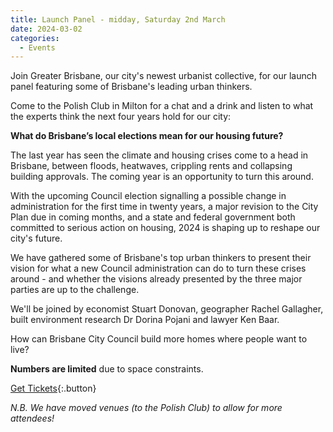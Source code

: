 ```yaml
---
title: Launch Panel - midday, Saturday 2nd March
date: 2024-03-02
categories:
  - Events
---
```


Join Greater Brisbane, our city's newest urbanist collective, for our launch panel featuring some of Brisbane's leading urban thinkers. 

Come to the Polish Club in Milton for a chat and a drink and listen to what the experts think the next four years hold for our city:

**What do Brisbane’s local elections mean for our housing future?**

The last year has seen the climate and housing crises come to a head in Brisbane, between floods, heatwaves, crippling rents and collapsing building approvals. The coming year is an opportunity to turn this around. 

With the upcoming Council election signalling a possible change in administration for the first time in twenty years, a major revision to the City Plan due in coming months, and a state and federal government both committed to serious action on housing, 2024 is shaping up to reshape our city's future. 

We have gathered some of Brisbane's top urban thinkers to present their vision for what a new Council administration can do to turn these crises around - and whether the visions already presented by the three major parties are up to the challenge. 

We'll be joined by economist Stuart Donovan, geographer Rachel Gallagher, built environment research Dr Dorina Pojani and lawyer Ken Baar.

How can Brisbane City Council build more homes where people want to live?

**Numbers are limited** due to space constraints. 

[Get Tickets](https://events.humanitix.com/launch-panel/tickets){:.button}

*N.B. We have moved venues (to the Polish Club) to allow for more attendees!*
